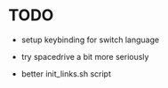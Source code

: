 
# TODO

- setup keybinding for switch language

- try spacedrive a bit more seriously

- better init_links.sh script
